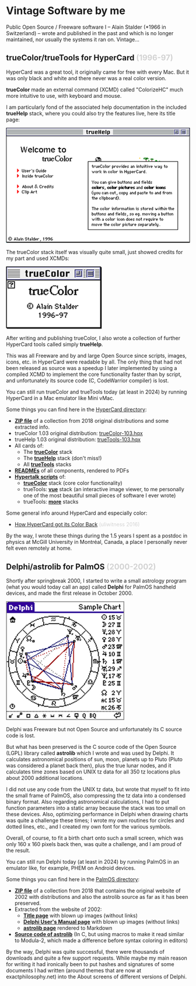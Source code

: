 # Vintage Software by me

Public Open Source / Freeware software I –
Alain Stalder (*1966 in Switzerland) –
wrote and published in the past
and which is no longer maintained,
nor usually the systems it ran on.
Vintage…

## trueColor/trueTools for HyperCard <span style="color:lightgray">(1996-97)</span>

HyperCard was a great tool, it originally came for free with every Mac.
But it was only black and white and there never was a real color version.

**trueColor** made an external command (XCMD) called "ColorizeHC"
much more intuitive to use,
with keyboard and mouse.

I am particularly fond of the associated help documentation
in the included **trueHelp** stack,
where you could also try the features live,
here its title page:

![image](trueHelp.jpg)

The trueColor stack itself was visually quite small,
just showed credits for my part and used XCMDs:

![image](trueColor.jpg)

After writing and publishing trueColor,
I also wrote a collection of further HyperCard tools
called simply **trueHelp**.

This was all Freeware
and by and large Open Source
since scripts, images, icons, etc. in HyperCard
were readable by all.
The only thing that had not been released as source
was a speedup I later implemented by using a compiled XCMD
to implement the core functionality faster than by script,
and unfortunately its source code (C, CodeWarrior compiler) is lost.

You can still run trueColor and trueTools today (at least in 2024)
by running HyperCard in a Mac emulator like Mini vMac.

Some things you can find here in the [HyperCard directory](HyperCard):

* [**ZIP file**](HyperCard/collections/trueColor-trueTools-collection-2018.zip)
  of a collection from 2018 original distributions and some extracted info.
* trueColor 1.03 original distribution: [trueColor-103.hqx](HyperCard/distro/trueColor-103.hqx)
* trueHelp 1.03 original distribution: [trueTools-103.hqx](HyperCard/distro/trueTools-103.hqx)
* All cards of:
  * The [**trueColor**](HyperCard/cards/trueColor.md) stack
  * The [**trueHelp**](HyperCard/cards/trueHelp.md) stack (don't miss!)
  * All [**trueTools**](HyperCard/cards/trueTools.md) stacks
* [**READMEs**](HyperCard/READMEs) of all components, rendered to PDFs
* [**Hypertalk scripts**](HyperCard/HyperTalk) of:
  * [**trueColor**](HyperCard/HyperTalk/trueColor.md) stack (core color functionality)
  * trueTools: [**vue**](HyperCard/HyperTalk/trueTools-vue.md) stack 
    (an interactive image viewer, to me personally
    one of the most beautiful small pieces of software I ever wrote)
  * trueTools: [**more**](HyperCard/HyperTalk) stacks

Some general info around HyperCard and especially color:

* [How HyperCard got its Color Back](https://orangejuiceliberationfront.com/how-hypercard-got-its-color-back/) <span style="color:lightgray">(uliwitness 2016)</span>

By the way, I wrote these things during the 1.5 years
I spent as a postdoc in physics at McGill University in Montréal, Canada,
a place I personally never felt even remotely at home.

## Delphi/astrolib for PalmOS <span style="color:lightgray">(2000-2002)</span>

Shortly after springbreak 2000,
I started to write a small astrology program
(what you would today call an app)
called **Delphi** for PalmOS handheld devices,
and made the first release in October 2000.

![image](delphi.jpg)

Delphi was Freeware but not Open Source
and unfortunately its C source code is lost.

But what has been preserved is the C source code
of the Open Source (LGPL) library called **astrolib**
which I wrote and was used by Delphi.
It calculates astronomical positions of
sun, moon, planets up to Pluto
(Pluto was considered a planet back then),
plus the true lunar nodes,
and it calculates time zones based on
UNIX tz data for all 350 tz locations
plus about 2000 additional locations.

I did not use any code from the UNIX tz data,
but wrote that myself to fit into the small frame of PalmOS,
also compressing the tz data into a condensed binary format.
Also regarding astronomical calculations,
I had to put function parameters into a static array
because the stack was too small on these devices.
Also, optimizing performance in Delphi when drawing charts
was quite a challenge these times;
I wrote my own routines for circles and dotted lines, etc.,
and I created my own font for the various symbols.

Overall, of course, to fit a birth chart onto such a small screen,
which was only 160 x 160 pixels back then, was quite a challenge,
and I am proud of the result.

You can still run Delphi today (at least in 2024)
by running PalmOS in an emulator like, for example,
PHEM on Android devices.

Some things you can find here in the [PalmOS directory](PalmOS):

* [**ZIP file**](PalmOS/collections/Delphi-astrolib-collection-2018.zip)
  of a collection from 2018 that
  contains the original website of 2002 with distributions
  and also the astrolib source as far as it has been preserved.
* Extracted from the website of 2002:
  * [**Title page**](PalmOS/extracts/web/index.md) with blown up images (without links)
  * [**Delphi User's Manual page**](PalmOS/extracts/web/delphi-users-manual.md) with blown up images (without links)
  * [**astrolib page**](PalmOS/extracts/web/astrolib.md) rendered to Markdown
* [**Source code of astrolib**](PalmOS/source/astrolib)
  (In C, but using macros to make it read similar to Modula-2,
  which made a difference before syntax coloring in editors)

By the way, Delphi was quite successful,
there were thousands of downloads and quite a few support requests.
While maybe my main reason for writing it had ironically been
to put hashes and signatures of some documents I had written
(around themes that are now at exactphilosophy.net)
into the About screens of different versions of Delphi.
